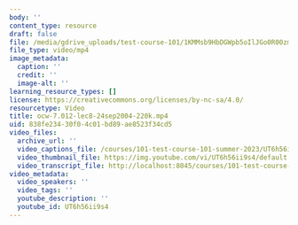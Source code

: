 ```yaml
---
body: ''
content_type: resource
draft: false
file: /media/gdrive_uploads/test-course-101/1KMMsb9HbDGWpb5oIlJGo0R00zmbvTp5-/ocw-7012-lec8-24sep2004-220k.mp4
file_type: video/mp4
image_metadata:
  caption: ''
  credit: ''
  image-alt: ''
learning_resource_types: []
license: https://creativecommons.org/licenses/by-nc-sa/4.0/
resourcetype: Video
title: ocw-7.012-lec8-24sep2004-220k.mp4
uid: 838fe234-30f0-4c01-bd89-ae8523f34cd5
video_files:
  archive_url: ''
  video_captions_file: /courses/101-test-course-101-summer-2023/UT6h56ii9s4_captions.webvtt
  video_thumbnail_file: https://img.youtube.com/vi/UT6h56ii9s4/default.jpg
  video_transcript_file: http://localhost:8045/courses/101-test-course-101-summer-2023/UT6h56ii9s4_transcript.pdf
video_metadata:
  video_speakers: ''
  video_tags: ''
  youtube_description: ''
  youtube_id: UT6h56ii9s4
---
```

